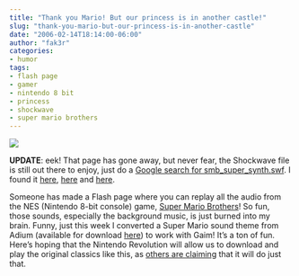 ```yaml
---
title: "Thank you Mario! But our princess is in another castle!"
slug: "thank-you-mario-but-our-princess-is-in-another-castle"
date: "2006-02-14T18:14:00-06:00"
author: "fak3r"
categories:
- humor
tags:
- flash page
- gamer
- nintendo 8 bit
- princess
- shockwave
- super mario brothers
---
```


![](/2006/mario.png)

**UPDATE**: eek! That page has gone away, but never fear, the Shockwave file is still out there to enjoy, just do a [Google search for smb_super_synth.swf](http://www.google.com/search?hl=en&q=smb_super_synth.swf&btnG=Google+Search).  I found it [here](http://shingaku-jump.skr.jp/j08/data/smb_super_synth.swf), [here](http://mirell.org/swf/smb_super_synth.swf) and [here](http://www.masamune.se/tippen4ever/smb_super_synth.swf).

Someone has made a Flash page where you can replay all the audio from the NES (Nintendo 8-bit console) game, [Super Mario Brothers](http://redruth.greenbean.org/~ben/4CR/smb_super_synth.swf)!  So fun, those sounds, especially the background music, is just burned into my brain.  Funny, just this week I converted a Super Mario sound theme from Adium (available for download [here](http://www.adiumxtras.com/index.php?a=xtras&xtra_id=382)) to work with Gaim!  It’s a ton of fun.  Here’s hoping that the Nintendo Revolution will allow us to download and play the original classics like this, as [others are claiming](http://www.gamegossip.com/comment.php?id=13385) that it will do just that.
